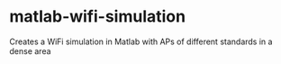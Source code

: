 # matlab-wifi-simulation
Creates a WiFi simulation in Matlab with APs of different standards in a dense area
